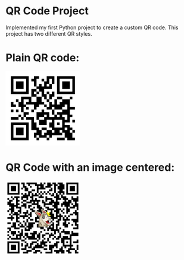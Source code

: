 # QR Code Project

Implemented my first Python project to create a custom QR code.
This project has two different QR styles.

# Plain QR code: 
<img src="/qr_code.png" alt="QR Code" width="200" >

# QR Code with an image centered:
<img src="/qr_code_with_image.png" alt="QR Code" width="200" >

